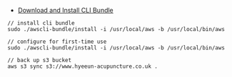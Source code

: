 * [Download and Install CLI Bundle](https://docs.aws.amazon.com/cli/latest/userguide/awscli-install-bundle.html#install-bundle-other)

```
// install cli bundle
sudo ./awscli-bundle/install -i /usr/local/aws -b /usr/local/bin/aws

// configure for first-time use
sudo ./awscli-bundle/install -i /usr/local/aws -b /usr/local/bin/aws

// back up s3 bucket
aws s3 sync s3://www.hyeeun-acupuncture.co.uk .
```
